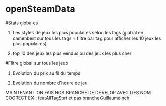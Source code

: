 # openSteamData

#Stats globales

1)  Les styles de jeux les plus populaires selon les tags (global en camenbert sur tous les tags + filtre par tag pour afficher les 10 jeux les plus populaires)

2)  top 10 des jeux les plus vendus ou des jeux les plus cher

#Filtre global sur tous les jeux

  1)  Evolution du prix au fil du temps
  
  2)  Evolution du nombre d'heure de jeu


MAINTENANT ON FAIS NOS BRANCHE DE DEVELOP AVEC DES NOM COORECT EX :
  featAllTagStat et pas brancheGuillaumeInch

